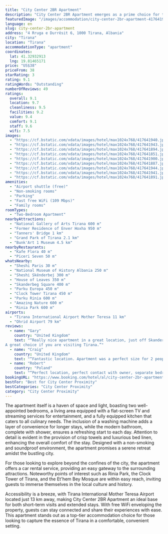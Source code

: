 ```yaml
---
title: "City Center 2BR Apartment"
description: "City Center 2BR Apartment emerges as a prime choice for travelers seeking the perfect blend of comfort and convenience in the heart of Tirana."
featuredImage: "/images/accommodation/city-center-2br-apartment-417641940.jpg"
language: en
slug: city-center-2br-apartment
address: "4 Rruga e Durrësit 6, 1000 Tirana, Albania"
city: "Tirana"
location: "Tirana"
accommodationType: "apartment"
coordinates:
  lat: 41.32932913
  lng: 19.81465171
price: "US$38"
priceFrom: 38
starRating: 3
rating: 9.1
ratingWords: "Outstanding"
numberOfReviews: 49
ratings:
  overall: 9.1
  location: 9.7
  cleanliness: 9.5
  facilities: 9.2
  value: 9.4
  comfort: 9.1
  staff: 9.6
  wifi: 7.5
images:
  - "https://cf.bstatic.com/xdata/images/hotel/max1024x768/417641940.jpg?k=da1ccd2153d5fa32c6f6a0ccb9c9e75eb3b99d81fad3df3bb7055cb12ea08fe7&o=&hp=1"
  - "https://cf.bstatic.com/xdata/images/hotel/max1024x768/417641943.jpg?k=b0e43a1744fb4cc766d0d6394261764fb60e406c08c7f70bf3daa5c9f29c4caa&o=&hp=1"
  - "https://cf.bstatic.com/xdata/images/hotel/max1024x768/417641894.jpg?k=bea3f47a2b317597cbc4d61c783f1521124034d4d3f51b38d78491aecaf2e83c&o=&hp=1"
  - "https://cf.bstatic.com/xdata/images/hotel/max1024x768/417641851.jpg?k=4b504e7ae9e23fd759670d839ee5d7d08933d0a81ce11541962491c41ce393d6&o=&hp=1"
  - "https://cf.bstatic.com/xdata/images/hotel/max1024x768/417641900.jpg?k=4a7e317f01a7402a6e52aada0eaa4d374fb96f0556d784daf2d08b79ab865828&o=&hp=1"
  - "https://cf.bstatic.com/xdata/images/hotel/max1024x768/417641887.jpg?k=9bfea565a95785cef53c971376c72ef3d5f426edb7a1881886a5022857365a7c&o=&hp=1"
  - "https://cf.bstatic.com/xdata/images/hotel/max1024x768/417641944.jpg?k=ff7e8d47f70cc45a705104a88ddc01ffb580a696cebdd971b5b58ef14cd4a152&o=&hp=1"
  - "https://cf.bstatic.com/xdata/images/hotel/max1024x768/417641941.jpg?k=fa7e735439ba730ae9ddf73aab1ed7add5c23262b7ed197a69c96f3a7dc94971&o=&hp=1"
  - "https://cf.bstatic.com/xdata/images/hotel/max1024x768/417641891.jpg?k=cf051279ad46be36671416b17fba566da6241d41ee8ad1524bc4d7cc7d27d6f2&o=&hp=1"
amenities:
  - "Airport shuttle (free)"
  - "Non-smoking rooms"
  - "Parking"
  - "Fast free WiFi (109 Mbps)"
  - "Family rooms"
roomTypes:
  - "Two-Bedroom Apartment"
nearbyAttractions:
  - "National Gallery of Arts Tirana 600 m"
  - "Former Residence of Enver Hoxha 950 m"
  - "Tanners' Bridge 1 km"
  - "Grand Park of Tirana 2.1 km"
  - "Bunk'Art 1 Museum 4.5 km"
nearbyRestaurants:
  - "Kafe Flora 40 m"
  - "Piceri Seven 50 m"
whatsNearby:
  - "Sheshi Paris 30 m"
  - "National Museum of History Albania 250 m"
  - "Sheshi Skënderbej 300 m"
  - "House of Leaves 350 m"
  - "Skanderbeg Square 400 m"
  - "Parku Europa 450 m"
  - "Clock Tower Tirana 450 m"
  - "Parku Rinia 600 m"
  - "Amazing Nature 600 m"
  - "Rinia Park 600 m"
airports:
  - "Tirana International Airport Mother Teresa 11 km"
  - "Ohrid Airport 79 km"
reviews:
  - name: "Gary"
    country: "United Kingdom"
    text: "“Really nice apartment in a great location, just off Skanderbeg Square. The apartment has everything you will need for a short stay and the host is very accommodating.
A great choice if you are visiting Tirana.”"
  - name: "Craig"
    country: "United Kingdom"
    text: "“Fantastic location. Apartment was a perfect size for 2 people for a short break. The apartment had all the facilities you could need. The host made checking in and out easy. Located near numerous cafes, bars, restaurants and not too far away...”"
  - name: "Robert"
    country: "Poland"
    text: "“Perfect location, perfect contact with owner, separate bedroom for kids, quality of apartemnt is ok.”"
bookingURL: "https://www.booking.com/hotel/al/city-center-2br-apartment-tirana.en-gb.html?aid=8035640"
bestFor: "Best for City Center Proximity"
bestCategories: "City Center Proximity"
category: "City Center Proximity"
---
```


The apartment itself is a haven of space and light, boasting two well-appointed bedrooms, a living area equipped with a flat-screen TV and streaming services for entertainment, and a fully equipped kitchen that caters to all culinary needs. The inclusion of a washing machine adds a layer of convenience for longer stays, while the modern bathroom, complete with shower, ensures a refreshing start to each day. Attention to detail is evident in the provision of crisp towels and luxurious bed linen, enhancing the overall comfort of the stay. Designed with a non-smoking and soundproof environment, the apartment promises a serene retreat amidst the bustling city.

For those looking to explore beyond the confines of the city, the apartment offers a car rental service, providing an easy gateway to the surrounding attractions. Noteworthy points of interest such as Rinia Park, the Clock Tower of Tirana, and the Et'hem Bey Mosque are within easy reach, inviting guests to immerse themselves in the local culture and history.

Accessibility is a breeze, with Tirana International Mother Teresa Airport located just 13 km away, making City Center 2BR Apartment an ideal base for both short-term visits and extended stays. With free WiFi enveloping the property, guests can stay connected and share their experiences with ease. This apartment stands out as a top-tier accommodation choice for those looking to capture the essence of Tirana in a comfortable, convenient setting.